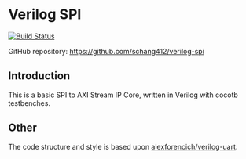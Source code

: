 # Verilog SPI

[![Build Status](https://github.com/schang412/verilog-spi/workflows/Regression%20Tests/badge.svg?branch=master)](https://github.com/schang412/verilog-spi/actions/)

GitHub repository: https://github.com/schang412/verilog-spi

## Introduction

This is a basic SPI to AXI Stream IP Core, written in Verilog with cocotb testbenches.


## Other

The code structure and style is based upon [alexforencich/verilog-uart](https://github.com/alexforencich/verilog-uart).

